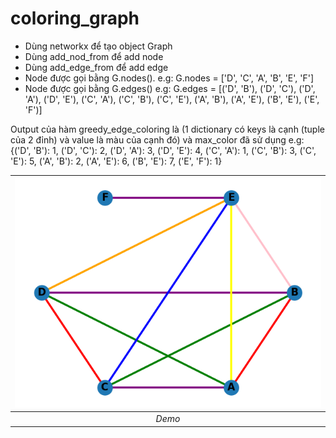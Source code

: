 # coloring_graph
- Dùng networkx để tạo object Graph
- Dùng add_nod_from để add node 
- Dùng add_edge_from để add edge
- Node được gọi bằng G.nodes(). e.g: G.nodes = ['D', 'C', 'A', 'B', 'E', 'F']
- Node được gọi bằng G.edges() e.g: G.edges = [('D', 'B'), ('D', 'C'), ('D', 'A'), ('D', 'E'), ('C', 'A'), ('C', 'B'), ('C', 'E'), ('A', 'B'), ('A', 'E'), ('B', 'E'), ('E', 'F')]

Output của hàm greedy_edge_coloring là (1 dictionary có keys là cạnh (tuple của 2 đỉnh) và value là màu của cạnh đó) và max_color đã sử dụng
e.g: {('D', 'B'): 1, ('D', 'C'): 2, ('D', 'A'): 3, ('D', 'E'): 4, ('C', 'A'): 1, ('C', 'B'): 3, ('C', 'E'): 5, ('A', 'B'): 2, ('A', 'E'): 6, ('B', 'E'): 7, ('E', 'F'): 1}

|![Test Image 1](Figure_1.png "Title")|
|:--:| 
| *Demo* |
